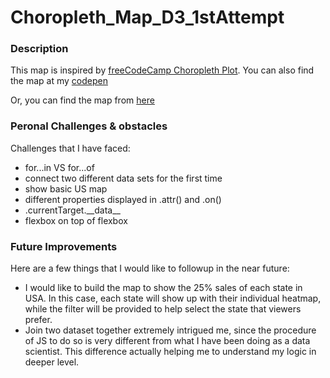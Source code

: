 # Choropleth_Map_D3_1stAttempt
### Description
<p>This map is inspired by <a href=https://www.freecodecamp.org/learn/data-visualization/data-visualization-projects/visualize-data-with-a-choropleth-map>freeCodeCamp Choropleth Plot</a>. You can also find the map at my <a href=https://codepen.io/harpskye/pen/xxJzbJZ?editors=0010>codepen</a></p> Or, you can find the map from <a href=https://harpskye.github.io/Choropleth_Map_D3_1stAttempt/>here</a>


### Peronal Challenges & obstacles
<p>Challenges that I have faced:</p>
<ul>
<li> for...in VS for...of</li>
<li> connect two different data sets for the first time</li>
<li> show basic US map</li>
<li> different properties displayed in .attr() and .on() </li>
<li>.currentTarget.__data__</li>
<li> flexbox on top of flexbox</li>

</ul>

### Future Improvements
<p>Here are a few things that I would like to followup in the near future: </p>
<ul>
<li>I would like to build the map to show the 25% sales of each state in USA. In this case, each state will show up with their individual heatmap, while the filter will be provided to help select the state that viewers prefer. </li>
<li>Join two dataset together extremely intrigued me, since the procedure of JS to do so is very different from what I have been doing as a data scientist. This difference actually helping me to understand my logic in deeper level. </li>
</ul>
